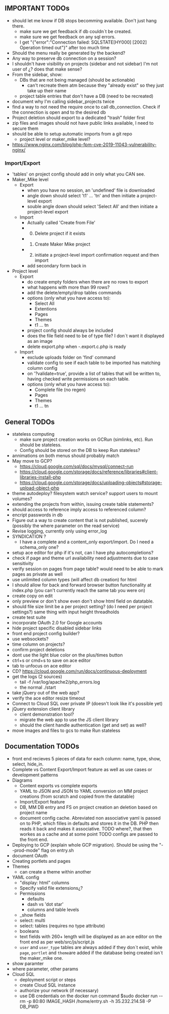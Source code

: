 ## IMPORTANT TODOs
- should let me know if DB stops becomming available. Don't just hang there.
	- make sure we get feedback if db couldn´t be created.
	- make sure we get feedback on any sql errors.
	- I get "{"error":"Connection failed: SQLSTATE[HY000] [2002] Operation timed out"}" after too much time
- Should the menu really be generated by the backend?
- Any way to preserve db connection on a session?
- I shouldn't have visibility on projects (sidebar and not sidebar) I'm not user of ¿? does that make sense?
- From the sidebar, show:
	- DBs that are not being managed (should be actionable)
		- can't recreate them atm because they "already exist" so they just take up their name
	- project table entries that don't have a DB (need to be recreated)
- document why I'm calling sidebar_projects twice
- find a way to not need the require once to call db_connection. Check if the connection is open and to the desired db
- Project deletion should export to a dedicated "trash" folder first
- zip files and images should not have public links available, I need to secure them
- should be able to setup automatic imports from a git repo
	- project level or maker_mike level?
- https://www.nginx.com/blog/php-fpm-cve-2019-11043-vulnerability-nginx/

### Import/Export
- 'tables' on project config should add in only what you CAN see.
- Maker_Mike level
	- Export
		- when you have no session, an 'undefined' file is downloaded
		- angle down should select 't1' ... 'tn' and then initiate a project-level export
		- souble angle down should select 'Select All' and then initiate a project-level export
	- Import
		- Actually called 'Create from File'
		- 0. Delete project if it exists
		- 1. Create Maker Mike project
		- 2. initiate a project-level import confirmation request and then import
		- add secondary form back in
- Project level
	- Export
		- do create empty folders when there are no rows to export
		- what happens with more than 99 rows?
		- add the delete/empty/drop tables commands
		- options (only what you have access to):
			- Select All
			- Extentions
			- Pages
			- Themes
			- t1 ... tn
		- project config should always be included
		- does the file field need to be of type file? I don´t want it displayed as an image
		- delete export.php when -.export.c.php is ready
	- Import 
		- exclude uploads folder on 'find' command
		- validate config to see if each table to be imported has matching column config
		- on '?validate=true', provide a list of tables that will be written to, having checked write permissions on each table.
		- options (only what you have access to):
			- Complete file (no regen)
			- Pages
			- Themes
			- t1 ... tn

## General TODOs
- stateless computing
	- make sure project creation works on GCRun (simlinks, etc). Run should be stateless.
	- Config should be stored on the DB to keep Run stateless?
- annimations on both menus should probably match
- May move to GCP?
	- https://cloud.google.com/sql/docs/mysql/connect-run
	- https://cloud.google.com/storage/docs/reference/libraries#client-libraries-install-php
	- https://cloud.google.com/storage/docs/uploading-objects#storage-upload-object-php
- theme autodeploy? filesystem watch service? support users to mount volumes?
- extending the projects from within, issuing create table statements?
- should access to reference imply access to referenced column?
- encript passwords in db
- Figure out a way to create content that is not published, sucerely (possibly the where parameter on the read service)
- Revise logging, currently only using error_log
- SYNDICATION ?
	- I have a complete and a content_only export/import. Do I need a schema_only one?
- setup ace editor for php if it's not, can I have php autocompletions?
- check if page and theme url availability need adjustments due to case sensitivity
- verify session on pages from page table? would need to be able to mark pages as private as well
- use unlimited column types (will affect db creation) for html
- I should allow for back and forward browser button functionality at index.php (you can't currently reach the same tab you were on)
- create copy on edit
- only preview or don't show even don't show html field on datatable.
- should file size limit be a per project setting? (do I need per project settings?) same thing with input height threadholds
- create test suite
- incorporate OAuth 2.0 for Google accounts
- hide project specific disabled sidebar links 
- front end project config builder?
- use websockets?
- time column on projects?
- confirm project deletions
- dont use the light blue color on the plus/times button
- ctrl+s or cmd+s to save on ace editor
- tab to unfocus on ace editor
- CD? https://cloud.google.com/run/docs/continuous-deployment
- get the logs (2 sources)
	- tail -f /var/log/apache2/php_errors.log
	- the normal ./start
- take jQuery out of the web app?
- verify the ace editor resize timeout
- Connect to Cloud SQL over private IP (doesn't look like it's possible yet)
- jQuery extension client library
	- client demonstration tool?
	- migrate the web app to use the JS client library
	- should the client handle authentication (get and set) as well?
- move images and files to gcs to make Run stateless

## Documentation TODOs
- front end recieves 5 pieces of data for each column: name, type, show, select, hide_in.
- Complete vs Content Export/Import feature as well as use cases or development patterns
- Diagrams
	- Content exports vs complete exports
	- YAML to JSON and JSON to YAML conversion on MM project creations (from scratch and copied from the datatable)
	- Import/Export feature
	- DB, MM DB entry and FS on project creation an deletion based on project name 
	- document config cache. Abreviated non associative yaml is passed on to PHP, which filles in defaults and stores it in the DB. PHP then reads it back and makes it associative. TODO where?, that then workes as a cache and at some point TODO configs are passed to the front end.
- Deploying to GCP (explain whole GCP migration). Should be using the "--prod-mode" flag on entry.sh
- document OAuth
- Creating portlets and pages
- Themes
	- can create a theme within another
- YAML config
	- "display: html" columns
	- Specify valid file extensions¿?
	- Permissions
		- defaults
		- dash vs 'dot star'
		- columns and table levels
	- _show fields
	- select: multi
	- select: tables (requires no type attribute)
	- booleans
	- text fields with 260+ length will be displayed as an ace editor on the front end as per web/src/js/script.js 
	- `user` and `user_type` tables are always added if they don´t exist, while `page`, `portlet` and `theme`are added if the database being created isn´t the maker_mike one.
- show paramter
- where parameter, other params
- Cloud SQL
	- deployment script or steps
	- create Cloud SQL instance
	- authorize your network (if necessary)
	- use DB credentials on the docker run command
	$sudo docker run --rm -p 80:80 IMAGE_HASH /home/entry.sh -h 35.232.214.58 -P DB_PWD
